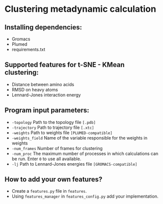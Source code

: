 # Clustering metadynamic calculation

## Installing dependencies:

- Gromacs
- Plumed
- requirements.txt

## Supported features for t-SNE - KMean clustering:

- Distance between amino acids
- RMSD on heavy atoms
- Lennard-Jones interaction energy

## Program input parameters:

- `-topology` Path to the topology file `[.pdb]`
- `-trajectory` Path to trajectory file `[.xtc]`
- `-weights` Path to weights file `[PLUMED-compatible]`
- `-weights_field` Name of the variable responsible for the weights in weights
- `-num_frames` Number of frames for clustering
- `-num_proc` The maximum number of processes in which calculations can be run. Enter `0` to use all available.
- `-lj` Path to Lennard-Jones energies file `[GROMACS-compatible]`

## How to add your own features?

- Create a `features.py` file in `features`. 
- Using `features_manager` in `features_config.py` add your implementation.